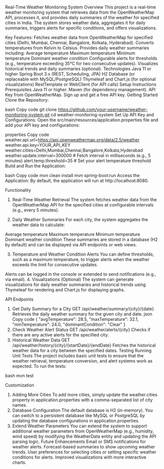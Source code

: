 Real-Time Weather Monitoring System
Overview
This project is a real-time weather monitoring system that retrieves data from the OpenWeatherMap API, processes it, and provides daily summaries of the weather for specified cities in India. The system stores weather data, aggregates it for daily summaries, triggers alerts for specific conditions, and offers visualizations.

Key Features:
Fetches weather data from OpenWeatherMap for specified cities (Delhi, Mumbai, Chennai, Bangalore, Kolkata, Hyderabad).
Converts temperatures from Kelvin to Celsius.
Provides daily weather summaries including:
Average temperature
Maximum temperature
Minimum temperature
Dominant weather condition
Configurable alerts for thresholds (e.g., temperature exceeding 35°C for two consecutive updates).
Visualizes historical trends and daily summaries (optional).
Technologies
Java 11 or higher
Spring Boot 3.x (REST, Scheduling, JPA)
H2 Database (or replaceable with MySQL/PostgreSQL)
Thymeleaf and Chart.js (for optional visualizations)
RestTemplate or WebClient (for API calls)
Setup Instructions
Prerequisites
Java 11 or higher.
Maven (for dependency management).
API Key from OpenWeatherMap.
Sign up and get a free API key.
Getting Started
Clone the Repository:

bash
Copy code
git clone https://github.com/your-username/weather-monitoring-system.git
cd weather-monitoring-system
Set Up API Key and Configurations: Open the src/main/resources/application.properties file and add your API key and configurations:

properties
Copy code
weather.api.url=https://api.openweathermap.org/data/2.5/weather
weather.api.key=YOUR_API_KEY
weather.cities=Delhi,Mumbai,Chennai,Bangalore,Kolkata,Hyderabad
weather.update.interval=300000  # Fetch interval in milliseconds (e.g., 5 minutes)
alert.temp.threshold=35  # Set your alert temperature threshold
Build and Run the Application:

bash
Copy code
mvn clean install
mvn spring-boot:run
Access the Application: By default, the application will run at http://localhost:8080.

Functionality
1. Real-Time Weather Retrieval
The system fetches weather data from the OpenWeatherMap API for the specified cities at configurable intervals (e.g., every 5 minutes).

2. Daily Weather Summaries
For each city, the system aggregates the weather data to calculate:

Average temperature
Maximum temperature
Minimum temperature
Dominant weather condition
These summaries are stored in a database (H2 by default) and can be displayed via API endpoints or web views.

3. Temperature and Weather Condition Alerts
You can define thresholds, such as a maximum temperature, to trigger alerts when the weather exceeds the limit for consecutive updates.

Alerts can be logged in the console or extended to send notifications (e.g., via email).
4. Visualizations (Optional)
The system can generate visualizations for daily weather summaries and historical trends using Thymeleaf for rendering and Chart.js for displaying graphs.

API Endpoints
1. Get Daily Summary for a City
GET /api/weather/summary/{city}/{date}
Retrieves the daily weather summary for the given city and date.
json
Copy code
{
  "avgTemperature": 28.5,
  "maxTemperature": 32.1,
  "minTemperature": 24.0,
  "dominantCondition": "Clear"
}
2. Check Weather Alert Status
GET /api/weather/alerts/{city}
Checks if there are any active alerts for the specified city.
3. Historical Weather Data
GET /api/weather/history/{city}/{startDate}/{endDate}
Fetches the historical weather data for a city between the specified dates.
Testing
Running Unit Tests
The project includes basic unit tests to ensure that the weather retrieval, temperature conversion, and alert systems work as expected. To run the tests:

bash
mvn test

Customization
1. Adding More Cities
To add more cities, simply update the weather.cities property in application.properties with a comma-separated list of city names.
2. Database Configuration
The default database is H2 (in-memory). You can switch to a persistent database like MySQL or PostgreSQL by updating the database configurations in application.properties.
3. Extend Weather Parameters
You can extend the system to support additional weather parameters from OpenWeatherMap (e.g., humidity, wind speed) by modifying the WeatherData entity and updating the API parsing logic.
Future Enhancements
Email or SMS notifications for weather alerts.
Forecast-based summaries to show upcoming weather trends.
User preferences for selecting cities or setting specific weather conditions for alerts.
Improved visualizations with more interactive charts.
